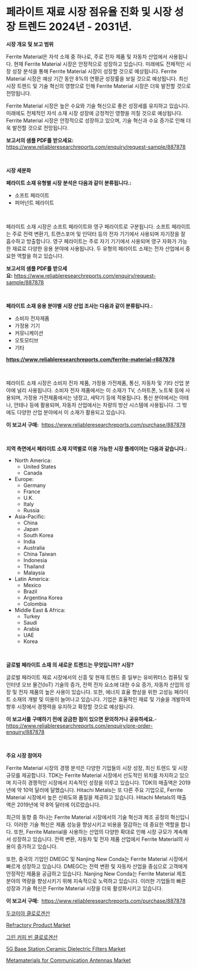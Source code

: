 <p><h1>페라이트 재료 시장 점유율 진화 및 시장 성장 트렌드 2024년 - 2031년.</h1></p><p><strong>시장 개요 및 보고 범위</strong></p>
<p><p>Ferrite Material은 자석 소재 중 하나로, 주로 전자 제품 및 자동차 산업에서 사용됩니다. 현재 Ferrite Material 시장은 안정적으로 성장하고 있습니다. 미래에도 전체적인 시장 성장 분석을 통해 Ferrite Material 시장이 성장할 것으로 예상됩니다. Ferrite Material 시장은 예상 기간 동안 8%의 연평균 성장률을 보일 것으로 예상됩니다. 최신 시장 트렌드 및 기술 혁신의 영향으로 인해 Ferrite Material 시장은 더욱 발전할 것으로 전망됩니다. </p><p>Ferrite Material 시장은 높은 수요와 기술 혁신으로 좋은 성장세를 유지하고 있습니다. 미래에도 전체적인 자석 소재 시장 성장에 긍정적인 영향을 끼칠 것으로 예상됩니다. Ferrite Material 시장은 안정적으로 성장하고 있으며, 기술 혁신과 수요 증가로 인해 더욱 발전할 것으로 전망됩니다.</p></p>
<p><strong>보고서의 샘플 PDF를 받으세요:</strong> <a href="https://www.reliableresearchreports.com/enquiry/request-sample/887878">https://www.reliableresearchreports.com/enquiry/request-sample/887878</a></p>
<p>&nbsp;</p>
<p><strong>시장 세분화</strong></p>
<p><strong>페라이트 소재 유형별 시장 분석은 다음과 같이 분류됩니다.:</strong></p>
<p><ul><li>소프트 페라이트</li><li>퍼머넌트 페라이트</li></ul></p>
<p>&nbsp;</p>
<p><p>페라이트 소재 시장은 소프트 페라이트와 영구 페라이트로 구분됩니다. 소프트 페라이트는 주로 전력 변환기, 트랜스포머 및 인덕터 등의 전자 기기에서 사용되며 자기장을 잘 흡수하고 방출합니다. 영구 페라이트는 주로 자기 기기에서 사용되며 영구 자화가 가능한 재료로 다양한 응용 분야에 사용됩니다. 두 유형의 페라이트 소재는 전자 산업에서 중요한 역할을 하고 있습니다.</p></p>
<p><strong>보고서의 샘플 PDF를 받으세요:</strong>&nbsp;<a href="https://www.reliableresearchreports.com/enquiry/request-sample/887878">https://www.reliableresearchreports.com/enquiry/request-sample/887878</a></p>
<p>&nbsp;</p>
<p><strong> 페라이트 소재 응용 분야별 시장 산업 조사는 다음과 같이 분류됩니다.:</strong></p>
<p><ul><li>소비자 전자제품</li><li>가정용 기기</li><li>커뮤니케이션</li><li>오토모티브</li><li>기타</li></ul></p>
<p><strong><a href="https://www.reliableresearchreports.com/ferrite-material-r887878">https://www.reliableresearchreports.com/ferrite-material-r887878</a></strong></p>
<p>&nbsp;</p>
<p><p>페라이트 소재 시장은 소비자 전자 제품, 가정용 가전제품, 통신, 자동차 및 기타 산업 분야에 널리 사용됩니다. 소비자 전자 제품에서는 이 소재가 TV, 스마트폰, 노트북 등에 사용되며, 가정용 가전제품에서는 냉장고, 세탁기 등에 적용됩니다. 통신 분야에서는 아테나, 안테나 등에 활용되며, 자동차 산업에서는 차량의 방산 시스템에 사용됩니다. 그 밖에도 다양한 산업 분야에서 이 소재가 활용되고 있습니다.</p></p>
<p><strong>이 보고서 구매:</strong>&nbsp; <a href="https://www.reliableresearchreports.com/purchase/887878">https://www.reliableresearchreports.com/purchase/887878</a></p>
<p>&nbsp;</p>
<p><strong>지역 측면에서 페라이트 소재 지역별로 이용 가능한 시장 플레이어는 다음과 같습니다.:</strong></p>
<p><ul>
    <li>
        North America:
        <ul>
            <li>United States</li>
            <li>Canada</li>
        </ul>
    </li>
    <li>
        Europe:
        <ul>
            <li>Germany</li>
            <li>France</li>
            <li>U.K.</li>
            <li>Italy</li>
            <li>Russia</li>
        </ul>
    </li>
    <li>
        Asia-Pacific:
        <ul>
            <li>China</li>
            <li>Japan</li>
            <li>South Korea</li>
            <li>India</li>
            <li>Australia</li>
            <li>China Taiwan</li>
            <li>Indonesia</li>
            <li>Thailand</li>
            <li>Malaysia</li>
        </ul>
    </li>
    <li>
        Latin America:
        <ul>
            <li>Mexico</li>
            <li>Brazil</li>
            <li>Argentina Korea</li>
            <li>Colombia</li>
        </ul>
    </li>
    <li>
        Middle East & Africa:
        <ul>
            <li>Turkey</li>
            <li>Saudi</li>
            <li>Arabia</li>
            <li>UAE</li>
            <li>Korea</li>
        </ul>
    </li>
    </ul></p>
<p>&nbsp;</p>
<p><strong>글로벌 페라이트 소재 의 새로운 트렌드는 무엇입니까? 시장?</strong></p>
<p><p>글로벌 페라이트 재료 시장에서의 신흥 및 현재 트렌드 중 일부는 유비퀴터스 컴퓨팅 및 인터넷 오브 물건(IoT) 기술의 증가, 전력 전자 요소에 대한 수요 증가, 자동차 산업의 성장 및 전자 제품의 높은 사용이 있습니다. 또한, 에너지 효율 향상을 위한 고성능 페라이트 소재의 개발 및 이용이 늘어나고 있습니다. 기업은 효율적인 재료 및 기술을 개발하여 향후 시장에서 경쟁력을 유지하고 확장할 것으로 예상됩니다.</p></p>
<p><strong>이 보고서를 구매하기 전에 궁금한 점이 있으면 문의하거나 공유하세요.</strong>- <a href="https://www.reliableresearchreports.com/enquiry/pre-order-enquiry/887878">https://www.reliableresearchreports.com/enquiry/pre-order-enquiry/887878</a></p>
<p>&nbsp;</p>
<p><strong>주요 시장 참여자</strong></p>
<p><p>Ferrite Material 시장의 경쟁 분석은 다양한 기업들의 시장 성장, 최신 트렌드 및 시장 규모를 제공합니다. TDK는 Ferrite Material 시장에서 선도적인 위치를 차지하고 있으며 지극히 경쟁적인 시장에서 지속적인 성장을 이루고 있습니다. TDK의 매출액은 2019년에 약 10억 달러에 달했습니다. Hitachi Metals는 또 다른 주요 기업으로, Ferrite Material 시장에서 높은 신뢰도와 품질을 제공하고 있습니다. Hitachi Metals의 매출액은 2019년에 약 8억 달러에 이르렀습니다.</p><p>최근의 동향 중 하나는 Ferrite Material 시장에서의 기술 혁신과 제조 공정의 혁신입니다. 이러한 기술 혁신은 제품 성능을 향상시키고 비용을 절감하는 데 중요한 역할을 합니다. 또한, Ferrite Material을 사용하는 산업의 다양한 확대로 인해 시장 규모가 계속해서 성장하고 있습니다. 전력 변환, 자동차 및 전자 제품 산업에서 Ferrite Material의 사용이 증가하고 있습니다.</p><p>또한, 중국의 기업인 DMEGC 및 Nanjing New Conda는 Ferrite Material 시장에서 빠르게 성장하고 있습니다. DMEGC는 전력 변환 및 자동차 산업을 중심으로 고객에게 안정적인 제품을 공급하고 있습니다. Nanjing New Conda는 Ferrite Material 제조 분야의 역량을 향상시키기 위해 지속적으로 노력하고 있습니다. 이러한 기업들의 빠른 성장과 기술 혁신은 Ferrite Material 시장을 더욱 활성화시키고 있습니다.</p></p>
<p><strong>이 보고서 구매:</strong>&nbsp;&nbsp;<a href="https://www.reliableresearchreports.com/purchase/887878">https://www.reliableresearchreports.com/purchase/887878</a></p>
<p><p><a href="https://github.com/crfsywufhm81415/Market-Research-Report-List-1/blob/main/271789518845.md">두코미아 클로로겐산</a></p><p><a href="https://issuu.com/reportprime-2/docs/refractory-product-market-size-2030.pptx">Refractory Product Market</a></p><p><a href="https://github.com/vs10l4sfg5c/Market-Research-Report-List-1/blob/main/410306218846.md">그린 커피 빈 클로로겐산</a></p><p><a href="https://github.com/Krish2023na/Market-Research-Report-List-3/blob/main/5g-base-station-ceramic-dielectric-filters-market.md">5G Base Station Ceramic Dielectric Filters Market</a></p><p><a href="https://github.com/bmorecock/Market-Research-Report-List-2/blob/main/metamaterials-for-communication-antennas-market.md">Metamaterials for Communication Antennas Market</a></p></p>